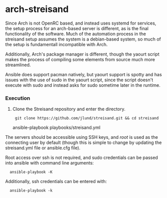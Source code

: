 

arch-streisand
=========

Since Arch is not OpenRC based, and instead uses systemd for services, the setup process for an arch-based server is different, as is the final functionality of the software. Much of the automation process in the streisand setup assumes the system is a debian-based system, so much of the setup is fundamentall incompatible with Arch.

Additionally, Arch's package manager is different, though the yaourt script makes the process of compiling some elements from source much more streamlined. 

Ansible does support pacman natively, but yaourt support is spotty and has issues with the use of sudo in the yaourt script, since the script doesn't execute with sudo and instead asks for sudo sometime later in the runtime. 



### Execution ###

1. Clone the Streisand repository and enter the directory.

        git clone https://github.com/jlund/streisand.git && cd streisand


    ansible-playbook playbooks/streisand.yml

The servers should be accessible using SSH keys, and *root* is used as the connecting user by default (though this is simple to change by updating the streisand.yml file or ansible.cfg file). 

Root access over ssh is not required, and sudo credentials can be passed into ansible with command line arguments:
      
      ansible-playbook -K

Additionally, ssh credentials can be entered with:
      
      ansible-playbook -k



